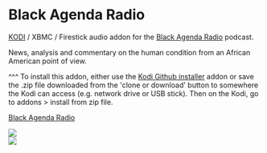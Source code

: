 Black Agenda Radio<br>
=============================

<a href="www.kodi.tv">KODI</a> / XBMC / Firestick audio addon for the <a href="https://popularresistance.org/prpn/">Black Agenda Radio</a> podcast.

News, analysis and commentary on the human condition from an African American point of view.<br>

^^^ To install this addon, either use the <a href="https://www.tvaddons.co/github-browser-kodi/">Kodi Github installer</a> addon or save the .zip file downloaded from the 'clone or download' button to somewhere the Kodi can access (e.g. network drive or USB stick). Then on the Kodi, go to addons > install from zip file.<br>

<a href="https://www.blackagendareport.com/">Black Agenda Radio</a><br>

<a href="https://www.blackagendareport.com/"><img src="https://popularresistance-uploads.s3.amazonaws.com/uploads/2018/12/black-agenda2.jpg">
<br><a href="http://www.kodi.tv"><img src="https://kodi.tv/sites/default/files/page/field_image/about--devices.jpg">
